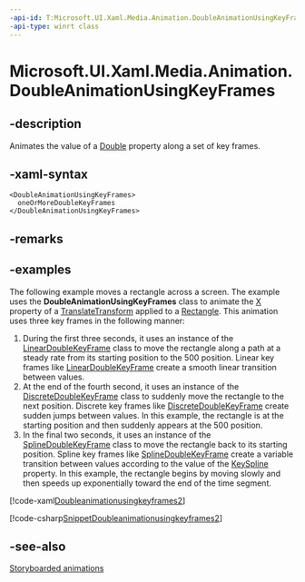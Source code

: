```yaml
---
-api-id: T:Microsoft.UI.Xaml.Media.Animation.DoubleAnimationUsingKeyFrames
-api-type: winrt class
---
```


<!-- Class syntax.
public class DoubleAnimationUsingKeyFrames : Windows.UI.Xaml.Media.Animation.Timeline, Windows.UI.Xaml.Media.Animation.IDoubleAnimationUsingKeyFrames
-->

# Microsoft.UI.Xaml.Media.Animation.DoubleAnimationUsingKeyFrames

## -description
Animates the value of a [Double](/dotnet/api/system.double?view=dotnet-uwp-10.0&preserve-view=true) property along a set of key frames.

## -xaml-syntax
```xaml
<DoubleAnimationUsingKeyFrames>
  oneOrMoreDoubleKeyFrames
</DoubleAnimationUsingKeyFrames>
```


## -remarks

## -examples
The following example moves a rectangle across a screen. The example uses the **DoubleAnimationUsingKeyFrames** class to animate the [X](../microsoft.ui.xaml.media/translatetransform_x.md) property of a [TranslateTransform](../microsoft.ui.xaml.media/translatetransform.md) applied to a [Rectangle](../microsoft.ui.xaml.shapes/rectangle.md). This animation uses three key frames in the following manner:


1. During the first three seconds, it uses an instance of the [LinearDoubleKeyFrame](lineardoublekeyframe.md) class to move the rectangle along a path at a steady rate from its starting position to the 500 position. Linear key frames like [LinearDoubleKeyFrame](lineardoublekeyframe.md) create a smooth linear transition between values.
1. At the end of the fourth second, it uses an instance of the [DiscreteDoubleKeyFrame](discretedoublekeyframe.md) class to suddenly move the rectangle to the next position. Discrete key frames like [DiscreteDoubleKeyFrame](discretedoublekeyframe.md) create sudden jumps between values. In this example, the rectangle is at the starting position and then suddenly appears at the 500 position.
1. In the final two seconds, it uses an instance of the [SplineDoubleKeyFrame](splinedoublekeyframe.md) class to move the rectangle back to its starting position. Spline key frames like [SplineDoubleKeyFrame](splinedoublekeyframe.md) create a variable transition between values according to the value of the [KeySpline](splinedoublekeyframe_keyspline.md) property. In this example, the rectangle begins by moving slowly and then speeds up exponentially toward the end of the time segment.

[!code-xaml[Doubleanimationusingkeyframes2](../microsoft.ui.xaml.media.animation/code/doubleanimationusingkeyframes2/csharp/Page.xaml#SnippetDoubleanimationusingkeyframes2_cs)]

[!code-csharp[SnippetDoubleanimationusingkeyframes2](../microsoft.ui.xaml.media.animation/code/doubleanimationusingkeyframes2/csharp/Page.xaml.cs#SnippetDoubleanimationusingkeyframes2)]

## -see-also
[Storyboarded animations](/windows/apps/design/motion/storyboarded-animations)
